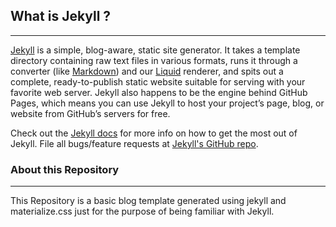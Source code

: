 ## What is Jekyll ?
------
[Jekyll](https://jekyllrb.com/) is a simple, blog-aware, static site generator. It takes a template directory containing 
raw text files in various formats, runs it through a converter (like [Markdown](https://daringfireball.net/projects/markdown/))
and our [Liquid](https://github.com/Shopify/liquid/wiki) renderer, and spits out a complete, ready-to-publish static website suitable for serving with your favorite 
web server. Jekyll also happens to be the engine behind GitHub Pages, which means you can use Jekyll to host your project’s 
page, blog, or website from GitHub’s servers for free.


Check out the [Jekyll docs][jekyll] for more info on how to get the most out of Jekyll. File all bugs/feature requests at [Jekyll's GitHub repo][jekyll-gh].


[jekyll-gh]: https://github.com/mojombo/jekyll
[jekyll]:    http://jekyllrb.com

### About this Repository
--------

This Repository is a basic blog template generated using jekyll and materialize.css just for the purpose of
being familiar with Jekyll.
